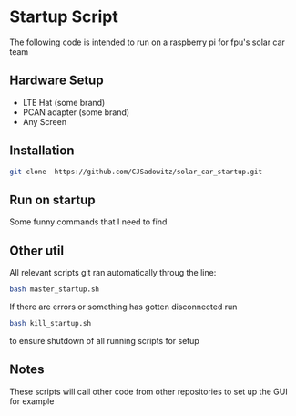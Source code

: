 # Startup Script
The following code is intended to run on a raspberry pi for fpu's solar car team
## Hardware Setup
- LTE Hat (some brand)
- PCAN adapter (some brand)
- Any Screen
## Installation
```bash
git clone  https://github.com/CJSadowitz/solar_car_startup.git
```
## Run on startup
Some funny commands that I need to find
## Other util
All relevant scripts git ran automatically throug the line:
```bash
bash master_startup.sh
```
If there are errors or something has gotten disconnected run
```bash
bash kill_startup.sh
```
to ensure shutdown of all running scripts for setup
## Notes
These scripts will call other code from other repositories to set up the GUI for example <br>

